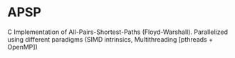 # APSP
C Implementation of All-Pairs-Shortest-Paths (Floyd-Warshall). Parallelized using different paradigms (SIMD intrinsics, Multithreading [pthreads + OpenMP])

